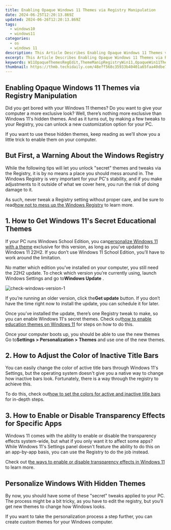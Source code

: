 ```yaml
---
title: Enabling Opaque Windows 11 Themes via Registry Manipulation
date: 2024-06-25T12:20:13.869Z
updated: 2024-06-26T12:20:13.869Z
tags:
  - windows10
  - windows11
categories:
  - os
  - windows 11
description: This Article Describes Enabling Opaque Windows 11 Themes via Registry Manipulation
excerpt: This Article Describes Enabling Opaque Windows 11 Themes via Registry Manipulation
keywords: W11OpaqueThemesRegEdit,ThemeManipRegistryWin11,OpaqueWin11ThemeChange,RegistryAdjustWin11,Windows11ThemeToggle,ModifyWindowsThemeReg,ManipulateOpaqueThemes
thumbnail: https://thmb.techidaily.com/48eff568c35933b40401a65faa40dbe7bb6a58eb499e343dac1cbda32fedf601.jpg
---
```


## Enabling Opaque Windows 11 Themes via Registry Manipulation

 Did you get bored with your Windows 11 themes? Do you want to give your computer a more exclusive look? Well, there’s nothing more exclusive than Windows 11's hidden themes. And as it turns out, by making a few tweaks to your Registry, you can unlock a new customization option for your PC.

 If you want to use these hidden themes, keep reading as we’ll show you a little trick to enable them on your computer.

## But First, a Warning About the Windows Registry

 While the following tips will let you unlock "secret" themes and tweaks via the Registry, it is by no means a place you should mess around in. The Windows Registry is very important for your PC's stability, and if you make adjustments to it outside of what we cover here, you run the risk of doing damage to it.

 As such, never tweak a Registry setting without proper care, and be sure to read[how not to mess up the Windows Registry](https://www.makeuseof.com/tag/not-accidentally-mess-windows-registry/) to learn more.

## 1\. How to Get Windows 11's Secret Educational Themes

 If your PC runs Windows School Edition, you can[personalize Windows 11 with a theme](https://www.makeuseof.com/windows-11-theme-guide/) exclusive for this version, as long as you've updated to Windows 11 22H2\. If you don’t use Windows 11 School Edition, you’ll have to work around the limitation.

 No matter which edition you’ve installed on your computer, you still need the 22H2 update. To check which version you’re currently using, launch Windows Settings and go to**Windows Update** .

![check-windows-version-1](https://static1.makeuseofimages.com/wordpress/wp-content/uploads/2023/01/check-windows-version-1.jpg)

 If you’re running an older version, click the**Get update** button. If you don’t have the time right now to install the update, you can schedule it for later.

 Once you’ve installed the update, there’s one Registry tweak to make, so you can enable Windows 11's secret themes. Check out[how to enable education themes on Windows 11](https://www.makeuseof.com/enable-education-themes-windows-11/) for steps on how to do this.

 Once your computer boots up, you should be able to use the new themes Go to**Settings > Personalization > Themes** and use one of the new themes.

## 2\. How to Adjust the Color of Inactive Title Bars

 You can easily change the color of active title bars through Windows 11's Settings, but the operating system doesn't give you a native way to change how inactive bars look. Fortunately, there is a way through the registry to achieve this.

 To do this, check out[how to set the colors for active and inactive title bars](https://www.makeuseof.com/windows-11-active-inactive-title-bar-colors/) for in-depth steps.

## 3\. How to Enable or Disable Transparency Effects for Specific Apps

 Windows 11 comes with the ability to enable or disable the transparency effects system-wide, but what if you only want it to affect some apps? While Windows 11's Settings panel doesn't feature the ability to do this on an app-by-app basis, you can use the Registry to do the job instead.

 Check out t[he ways to enable or disable transparency effects in Windows 11](https://www.makeuseof.com/windows-11-disable-transparency-effects/) to learn more.

## Personalize Windows With Hidden Themes

 By now, you should have some of these "secret" tweaks applied to your PC. The process might be a bit tricky, as you have to edit the registry, but you’ll get new themes to change how Windows looks.

 If you want to take the personalization process a step further, you can create custom themes for your Windows computer.


<ins class="adsbygoogle"
     style="display:block"
     data-ad-format="autorelaxed"
     data-ad-client="ca-pub-7571918770474297"
     data-ad-slot="1223367746"></ins>



<ins class="adsbygoogle"
     style="display:block"
     data-ad-client="ca-pub-7571918770474297"
     data-ad-slot="8358498916"
     data-ad-format="auto"
     data-full-width-responsive="true"></ins>


